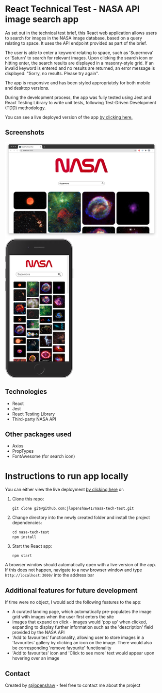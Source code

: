 # React Technical Test - NASA API image search app

As set out in the technical test brief, this React web application allows users to search for images in the NASA image database, based on a query relating to space. It uses the API endpoint provided as part of the brief.

The user is able to enter a keyword relating to space, such as 'Supernova' or 'Saturn' to search for relevant images. Upon clicking the search icon or hitting enter, the search results are displayed in a masonry-style grid. If an invalid keyword is entered and no results are returned, an error message is displayed: "Sorry, no results. Please try again".

The app is responsive and has been styled appropriately for both mobile and desktop versions.

During the development process, the app was fully tested using Jest and React Testing Library to write unit tests, following Test-Driven Development (TDD) methodology.

You can see a live deployed version of the app [by clicking here.](TBC)

## Screenshots

![Desktop screenshot](./src/screenshots/screenshot-desktop.png)
![Mobile screenshot](./src/screenshots/screenshot-mobile.png)
## Technologies
* React
* Jest
* React Testing Library
* Third-party NASA API

## Other packages used
* Axios
* PropTypes
* FontAwesome (for search icon)

# Instructions to run app locally

You can either view the live deployment [by clicking here](TBC) or:

1. Clone this repo:

    ``` 
    git clone git@github.com:jlopenshaw41/nasa-tech-test.git
    ```
2. Change directory into the newly created folder and install the project dependencies:

    ```
    cd nasa-tech-test
    npm install
    ```
3. Start the React app:

    ```
    npm start
    ```
A browser window should automatically open with a live version of the app. If this does not happen, navigate to a new browser window and type `http://localhost:3000/` into the address bar

## Additional features for future development

If time were no object, I would add the following features to the app:

* A curated landing page, which automatically pre-populates the image grid with images when the user first enters the site
* Images that expand on click - images would 'pop up' when clicked, expanding to display further information such as the 'description' field provided by the NASA API
* 'Add to favourites' functionality, allowing user to store images in a 'favourites' gallery by clicking an icon on the image. There would also be corresponding 'remove favourite' functionality
* 'Add to favourites' icon and 'Click to see more' text would appear upon hovering over an image

## Contact

Created by [@jlopenshaw](https://twitter.com/Jlopenshaw) - feel free to contact me about the project